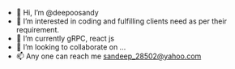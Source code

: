 - 👋 Hi, I’m @deepoosandy
- 👀 I’m interested in coding and fulfilling clients need as per their requirement.
- 🌱 I’m currently gRPC, react js
- 💞️ I’m looking to collaborate on ...
- 📫 Any one can reach me sandeep_28502@yahoo.com
<!---
deepoosandy/deepoosandy is a ✨ special ✨ repository because its `README.md` (this file) appears on your GitHub profile.
You can click the Preview link to take a look at your changes.
--->
